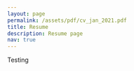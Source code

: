 ```yaml
---
layout: page
permalink: /assets/pdf/cv_jan_2021.pdf
title: Resume
description: Resume page
nav: true
---
```


Testing
